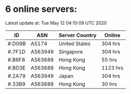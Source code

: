 # 6 online servers:

Latest update at: Tue May 12 04:10:09 UTC 2020

| ID | ASN | Server Country | Online |
| -- | --- | -------------- | ------ |
| #.D09B | AS174 | United States | 304 hrs |
| #.7F1D | AS63949 | Singapore | 304 hrs |
| #.B6F8 | AS63888 | Hong Kong | 55 hrs |
| #.BD3E | AS63888 | Hong Kong | 1123 hrs |
| #.2A79 | AS63949 | Japan | 304 hrs |
| #.33B9 | AS63888 | Hong Kong | 30 hrs |

